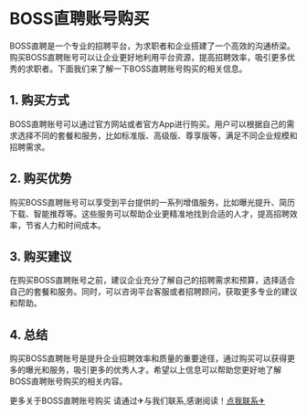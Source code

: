 # BOSS直聘账号购买

BOSS直聘是一个专业的招聘平台，为求职者和企业搭建了一个高效的沟通桥梁。购买BOSS直聘账号可以让企业更好地利用平台资源，提高招聘效率，吸引更多优秀的求职者。下面我们来了解一下BOSS直聘账号购买的相关信息。

## 1. 购买方式

BOSS直聘账号可以通过官方网站或者官方App进行购买。用户可以根据自己的需求选择不同的套餐和服务，比如标准版、高级版、尊享版等，满足不同企业规模和招聘需求。

## 2. 购买优势

购买BOSS直聘账号可以享受到平台提供的一系列增值服务，比如曝光提升、简历下载、智能推荐等。这些服务可以帮助企业更精准地找到合适的人才，提高招聘效率，节省人力和时间成本。

## 3. 购买建议

在购买BOSS直聘账号之前，建议企业充分了解自己的招聘需求和预算，选择适合自己的套餐和服务。同时，可以咨询平台客服或者招聘顾问，获取更多专业的建议和帮助。

## 4. 总结

购买BOSS直聘账号是提升企业招聘效率和质量的重要途径，通过购买可以获得更多的曝光和服务，吸引更多的优秀人才。希望以上信息可以帮助您更好地了解BOSS直聘账号购买的相关内容。

更多关于BOSS直聘账号购买 请通过✈与我们联系,感谢阅读！[点我联系✈](https://www.G208.com)